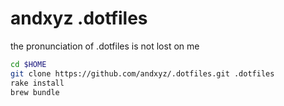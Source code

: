 # andxyz .dotfiles

the pronunciation of .dotfiles is not lost on me

```bash
cd $HOME
git clone https://github.com/andxyz/.dotfiles.git .dotfiles
rake install
brew bundle
```
